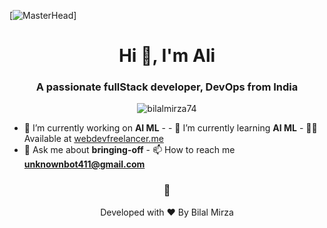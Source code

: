 [![MasterHead](https://raw.githubusercontent.com/TheDudeThatCode/TheDudeThatCode/master/Assets/Developer.gif)]

<h1 align="center">Hi 👋, I'm Ali</h1>
<h3 align="center">A passionate fullStack developer, DevOps from India</h3>
<p align="center">
  <img
    src="https://komarev.com/ghpvc/?username=bilalmirza74&label=Profile%20views&color=0e75b6&style=flat"
    alt="bilalmirza74"
  />
</p>

- 🔭 I’m currently working on **AI ML** - - 🌱 I’m currently learning **AI ML** - 
👨‍💻 Available at [webdevfreelancer.me](https://webdevfreelancer.me)
- 💬 Ask me about **bringing-off** - 📫 How to reach me
  **unknownbot411@gmail.com**
<h3 align="center">🚀</h3>
<p align="center">
Developed with ❤️ By Bilal Mirza
</p>
